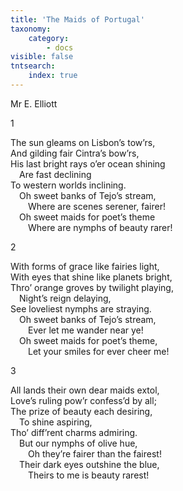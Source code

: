 ```yaml
---
title: 'The Maids of Portugal'
taxonomy:
    category:
        - docs
visible: false
tntsearch:
    index: true
---
```


<div class="author">Mr E. Elliott</div>

1

The sun gleams on Lisbon’s tow’rs,  
And gilding fair Cintra’s bow’rs,  
His last bright rays o’er ocean shining  
&emsp;Are fast declining  
To western worlds inclining.  
&emsp;Oh sweet banks of Tejo’s stream,  
&emsp;&emsp;Where are scenes serener, fairer!  
&emsp;Oh sweet maids for poet’s theme  
&emsp;&emsp;Where are nymphs of beauty rarer!

2

With forms of grace like fairies light,  
With eyes that shine like planets bright,  
Thro’ orange groves by twilight playing,  
&emsp;Night’s reign delaying,  
See loveliest nymphs are straying.  
&emsp;Oh sweet banks of Tejo’s stream,  
&emsp;&emsp;Ever let me wander near ye!  
&emsp;Oh sweet maids for poet’s theme,  
&emsp;&emsp;Let your smiles for ever cheer me!

3

All lands their own dear maids extol,  
Love’s ruling pow’r confess’d by all;  
The prize of beauty each desiring,  
&emsp;To shine aspiring,  
Tho’ diff’rent charms admiring.  
&emsp;But our nymphs of olive hue,  
&emsp;&emsp;Oh they’re fairer than the fairest!  
&emsp;Their dark eyes outshine the blue,  
&emsp;&emsp;Theirs to me is beauty rarest!